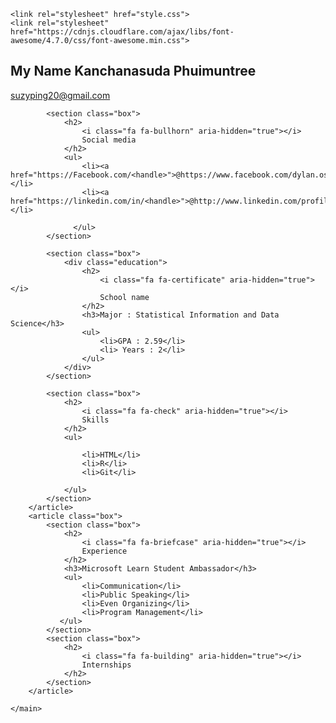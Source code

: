 <!DOCTYPE html>
<html lang="en">
<head>
    <meta charset="UTF-8">
    <meta http-equiv="X-UA-Compatible" content="IE=edge">
    <meta name="viewport" content="width=device-width, initial-scale=1.0">
    <title>Resume</title>

    <link rel="stylesheet" href="style.css">
    <link rel="stylesheet" href="https://cdnjs.cloudflare.com/ajax/libs/font-awesome/4.7.0/css/font-awesome.min.css">
</head>
<body>
    <main>
        <article class="box">
            <h1> My Name Kanchanasuda Phuimuntree </h1>
            <div><a href="mailto:your.email@example.com">suzyping20@gmail.com</a></div>
            
            <section class="box">
                <h2>
                    <i class="fa fa-bullhorn" aria-hidden="true"></i>
                    Social media
                </h2>
                <ul>
                    <li><a href="https://Facebook.com/<handle>">@https://www.facebook.com/dylan.osim.3</a></li>
                    <li><a href="https://linkedin.com/in/<handle>">@http://www.linkedin.com/profile/edit/honor</a></li>
                    
                  </ul>    
            </section>
            
            <section class="box">
                <div class="education">
                    <h2>
                        <i class="fa fa-certificate" aria-hidden="true"></i>
                        School name
                    </h2>
                    <h3>Major : Statistical Information and Data Science</h3>
                    <ul>
                        <li>GPA : 2.59</li>
                        <li> Years : 2</li>
                    </ul>
                </div>
            </section>

            <section class="box">
                <h2>
                    <i class="fa fa-check" aria-hidden="true"></i>
                    Skills
                </h2>
                <ul>
                    
                    <li>HTML</li>
                    <li>R</li>
                    <li>Git</li>
                 
                </ul>
            </section>
        </article>
        <article class="box">
            <section class="box">
                <h2>
                    <i class="fa fa-briefcase" aria-hidden="true"></i>
                    Experience
                </h2>
                <h3>Microsoft Learn Student Ambassador</h3>
                <ul>
                    <li>Communication</li>
                    <li>Public Speaking</li>
                    <li>Even Organizing</li>
                    <li>Program Management</li>
               </ul>
            </section>
            <section class="box">
                <h2>
                    <i class="fa fa-building" aria-hidden="true"></i>
                    Internships
                </h2>
            </section>
        </article>
    
    </main>
</body>
</html>

